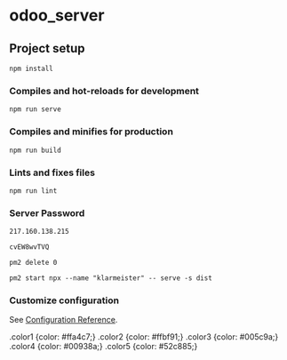 # odoo_server

## Project setup
```
npm install
```

### Compiles and hot-reloads for development
```
npm run serve
```

### Compiles and minifies for production
```
npm run build
```

### Lints and fixes files
```
npm run lint
```

### Server Password

    217.160.138.215

    cvEW8wvTVQ

    pm2 delete 0

    pm2 start npx --name "klarmeister" -- serve -s dist

### Customize configuration
See [Configuration Reference](https://cli.vuejs.org/config/).


.color1 {color: #ffa4c7;}
.color2 {color: #ffbf91;}
.color3 {color: #005c9a;}
.color4 {color: #00938a;}
.color5 {color: #52c885;}